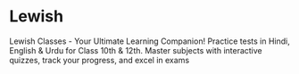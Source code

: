 # Lewish
Lewish Classes - Your Ultimate Learning Companion! Practice tests in Hindi, English &amp; Urdu for Class 10th &amp; 12th. Master subjects with interactive quizzes, track your progress, and excel in exams
